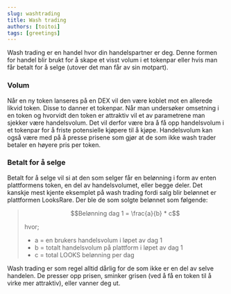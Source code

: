 ```yaml
---
slug: washtrading
title: Wash trading
authors: [toitoi]
tags: [greetings]
---
```


Wash trading er en handel hvor din handelspartner er deg. Denne formen for handel blir brukt for å skape et visst volum i et tokenpar eller hvis man får betalt for å selge (utover det man får av sin motpart). 

### Volum
Når en ny token lanseres på en DEX vil den være koblet mot en allerede likvid token. Disse to danner et tokenpar. Når man undersøker omsetning i en token og hvorvidt den token er attraktiv vil et av parametrene man sjekker være handelsvolum. Det vil derfor være bra å få opp handelsvolum i et tokenpar for å friste potensielle kjøpere til å kjøpe. Handelsvolum kan også være med på å presse prisene som gjør at de som ikke wash trader betaler en høyere pris per token. 

### Betalt for å selge
Betalt for å selge vil si at den som selger får en belønning i form av enten plattformens token, en del av handelsvolumet, eller begge deler. Det kanskje mest kjente eksemplet på wash trading fordi salg blir belønnet er plattformen LooksRare. Der ble de som solgte belønnet som følgende:


>
>$$Belønning dag 1 = \frac{a}{b} * c$$
>
>hvor;
>
> - a = en brukers handelsvolum i løpet av dag 1
>- b = totalt handelsvolum på plattform i løpet av dag 1
>- c = total LOOKS belønning per dag
>

Wash trading er som regel alltid dårlig for de som ikke er en del av selve handelen. De presser opp prisen, sminker grisen (ved å få en token til å virke mer attraktiv), eller vanner deg ut. 
